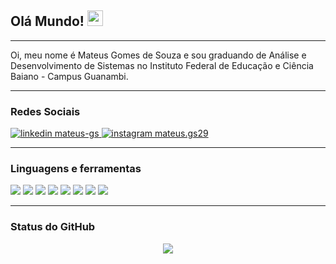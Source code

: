 ## Olá Mundo!  <img src="https://media.giphy.com/media/hvRJCLFzcasrR4ia7z/giphy.gif" width="25px">
---
Oi, meu nome é Mateus Gomes de Souza e sou graduando de Análise e Desenvolvimento de Sistemas no Instituto Federal de Educação e Ciência Baiano - Campus Guanambi.
***
### Redes Sociais
<a href="https://www.linkedin.com/in/mateus-gs/">
    <img src="https://img.shields.io/badge/linkedin%20-0A66C2?style=for-the-badge&logo=linkedin&logoColor=white" alt="linkedin mateus-gs"/>
</a>
<a href="https://www.instagram.com/mateus.gs29/">
    <img src="https://img.shields.io/badge/instagram%20-DD2476?style=for-the-badge&logo=instagram&logoColor=white" alt="instagram mateus.gs29"/>
</a>

***

### Linguagens e ferramentas

<img src="https://img.shields.io/badge/%20html-232323?style=for-the-badge&logo=html5"> <img src="https://img.shields.io/badge/%20css-232323?style=for-the-badge&logo=css3&logoColor=31A1D6"> <img src="https://img.shields.io/badge/%20javascript-232323?style=for-the-badge&logo=javascript"> <img src="https://img.shields.io/badge/%20git-232323?style=for-the-badge&logo=git"> <img src="https://img.shields.io/badge/%20php-232323?style=for-the-badge&logo=php&logoColor=31648C"> <img src="https://img.shields.io/badge/%20python-232323?style=for-the-badge&logo=python"> <img src="https://img.shields.io/badge/%20mysql-232323?style=for-the-badge&logo=mysql"> <img src="https://img.shields.io/badge/%20postgresql-232323?style=for-the-badge&logo=postgresql&logoColor=31648C"> 

***
### Status do GitHub
<p align="center"><img src="https://github-readme-stats.vercel.app/api?username=mateusgs29&show_icons=true&theme=radical&title_color=F71B5D&text_color=fff&icon_color=F71B5D"> </p>
